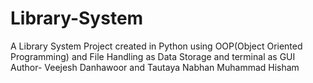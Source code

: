# Library-System
A Library System Project created in Python using OOP(Object Oriented Programming) and File Handling as Data Storage and terminal as GUI
Author- Veejesh Danhawoor and Tautaya Nabhan Muhammad Hisham

